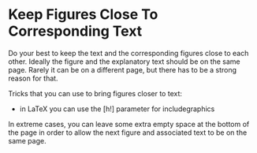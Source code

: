 # Keep Figures Close To Corresponding Text

Do your best to keep the text and the corresponding figures close to each other. 
Ideally the figure and the explanatory text should be on the same page. Rarely it can be on a different page, but there has to be a strong reason for that. 

Tricks that you can use to bring figures closer to text:

- in LaTeX you can use the [h!] parameter for includegraphics

In extreme cases, you can leave some extra empty space at the bottom of the page in order to allow the next figure and associated text to be on the same page.